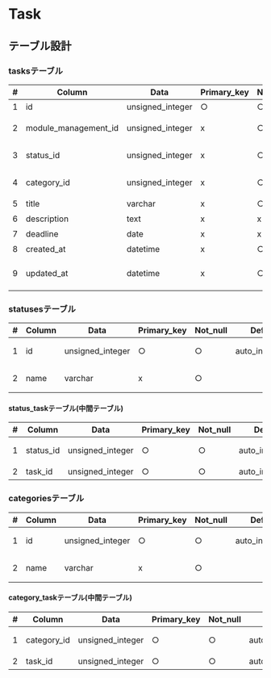 # Task

## テーブル設計

### tasksテーブル

|#|Column              |Data            |Primary_key|Not_null|Default       |Length                                       |Comment         |
|-|--------------------|----------------|-----------|--------|--------------|---------------------------------------------|----------------|
|1|id                  |unsigned_integer|○          |○       |auto_increment|                                             |タスクID        |
|2|module_management_id|unsigned_integer|x          |○       |              |                                             |モジュール管理ID|
|3|status_id           |unsigned_integer|x          |○       |              |                                             |ステータスID    |
|4|category_id         |unsigned_integer|x          |○       |              |                                             |カテゴリーID    |
|5|title               |varchar         |x          |○       |              |255                                          |タイトル        |
|6|description         |text            |x          |x       |              |                                             |説明            |
|7|deadline            |date            |x          |x       |              |                                             |締切日          |
|8|created_at          |datetime        |x          |○       |              |current_timestamp                            |作成日          |
|9|updated_at          |datetime        |x          |○       |              |current_timestamp on update current_timestamp|更新日          |


### statusesテーブル

|#|Column|Data            |Primary_key|Not_null|Default       |Length|Comment     |
|-|------|----------------|-----------|--------|--------------|------|------------|
|1|id    |unsigned_integer|○          |○       |auto_increment|      |ステータスID|
|2|name  |varchar         |x          |○       |              |255   |ステータス名|


#### status_taskテーブル(中間テーブル)

|#|Column   |Data            |Primary_key|Not_null|Default       |Length|Comment     |
|-|---------|----------------|-----------|--------|--------------|------|------------|
|1|status_id|unsigned_integer|○          |○       |auto_increment|      |ステータスID|
|2|task_id  |unsigned_integer|○          |○       |auto_increment|      |タスクID    |


### categoriesテーブル

|#|Column|Data            |Primary_key|Not_null|Default       |Length|Comment     |
|-|------|----------------|-----------|--------|--------------|------|------------|
|1|id    |unsigned_integer|○          |○       |auto_increment|      |カテゴリーID|
|2|name  |varchar         |x          |○       |              |255   |カテゴリ名  |


#### category_taskテーブル(中間テーブル)

|#|Column     |Data            |Primary_key|Not_null|Default       |Length|Comment     |
|-|-----------|----------------|-----------|--------|--------------|------|------------|
|1|category_id|unsigned_integer|○          |○       |auto_increment|      |カテゴリーID|
|2|task_id    |unsigned_integer|○          |○       |auto_increment|      |タスクID    |
